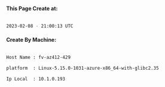 
   
#### This Page Create at:

```bash

2023-02-08 - 21:00:13 UTC

```

#### Create By Machine:

```bash

Host Name : fv-az412-429

platform  : Linux-5.15.0-1031-azure-x86_64-with-glibc2.35

Ip Local  : 10.1.0.193

```

